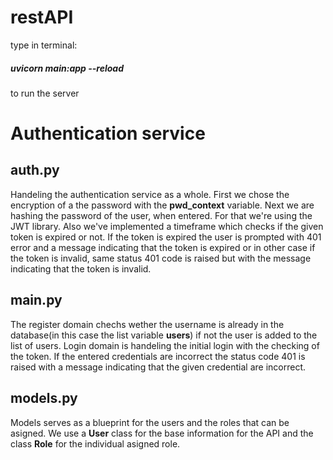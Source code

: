 # restAPI
type in terminal:
##### uvicorn main:app --reload
to run the server


# Authentication service
## auth.py
Handeling the authentication service as a whole. First we chose the encryption of a the password with the **pwd_context** variable. Next we are hashing the password of the user, when entered. For that we're using the JWT library. Also we've implemented a timeframe which checks if the given token is expired or not. If the token is expired the user is prompted with 401 error and a message indicating that the token is expired or in other case if the token is invalid, same status 401 code is raised but with the message indicating that the token is invalid.

## main.py
The register domain chechs wether the username is already in the database(in this case the list variable **users**) if not the user is added to the list of users. Login domain is handeling the initial login with the checking of the token. If the entered credentials are incorrect the status code 401 is raised with a message indicating that the given credential are incorrect.


## models.py
Models serves as a blueprint for the users and the roles that can be asigned.
We use a **User** class for the base information for the API and the class **Role** for the individual asigned role.